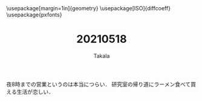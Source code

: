 ﻿---
title: 20210518
yesterday: 20210517
tomorrow: 20210519
days: 508
author: Takala
header-includes:
  - \usepackage[margin=1in]{geometry}
  - \usepackage[ISO]{diffcoeff}
  - \usepackage{pxfonts}
---


夜8時までの営業というのは本当につらい．
研究室の帰り道にラーメン食べて買える生活が恋しい．

